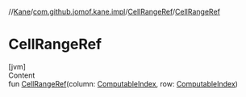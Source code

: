 //[Kane](../../index.md)/[com.github.jomof.kane.impl](../index.md)/[CellRangeRef](index.md)/[CellRangeRef](-cell-range-ref.md)



# CellRangeRef  
[jvm]  
Content  
fun [CellRangeRef](-cell-range-ref.md)(column: [ComputableIndex](../-computable-index/index.md), row: [ComputableIndex](../-computable-index/index.md))  



